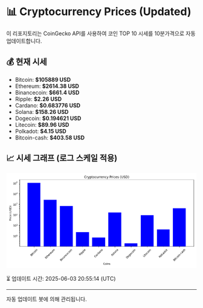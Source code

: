 
# 📊 Cryptocurrency Prices (Updated)

이 리포지토리는 CoinGecko API를 사용하여 코인 TOP 10 시세를 10분가격으로 자동 업데이트합니다.

## 💰 현재 시세
- Bitcoin: **$105889 USD**
- Ethereum: **$2614.38 USD**
- Binancecoin: **$661.4 USD**
- Ripple: **$2.26 USD**
- Cardano: **$0.683776 USD**
- Solana: **$158.26 USD**
- Dogecoin: **$0.194621 USD**
- Litecoin: **$89.96 USD**
- Polkadot: **$4.15 USD**
- Bitcoin-cash: **$403.58 USD**

## 📈 시세 그래프 (로그 스케일 적용)
![Crypto Prices](crypto_prices.png)

⏳ 업데이트 시간: 2025-06-03 20:55:14 (UTC)

---
자동 업데이트 봇에 의해 관리됩니다.
